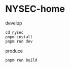# NYSEC-home

develop
```shell
cd nysec
pnpm install
pnpm run dev
```

produce
```shell
pnpm run build 
```
